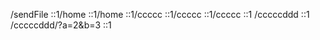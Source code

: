 /sendFile::1/home::1/home   ::1/ccccc   ::1/ccccc   ::1/ccccc  ::1 
/cccccddd  ::1 
/cccccddd/?a=2&b=3  ::1 
